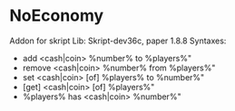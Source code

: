 # NoEconomy
Addon for skript
Lib: Skript-dev36c, paper 1.8.8
Syntaxes:
 - add <cash|coin> %number% to %players%"
 - remove <cash|coin> %number% from %players%"
 - set <cash|coin> [of] %players% to %number%"
 - [get] <cash|coin> [of] %players%"
 - %players% has <cash|coin> %number%"
